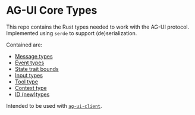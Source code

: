 # AG-UI Core Types

This repo contains the Rust types needed to work with the AG-UI protocol. Implemented using `serde` to support
(de)serialization. 

Contained are:

* [Message types](src/types/message.rs)
* [Event types](src/event.rs)
* [State trait bounds](src/state.rs)
* [Input types](src/types/input.rs)
* [Tool type](src/types/tool.rs)
* [Context type](src/types/context.rs)
* [ID (new)types](src/types/ids.rs)

Intended to be used with [`ag-ui-client`](../ag-ui-client). 